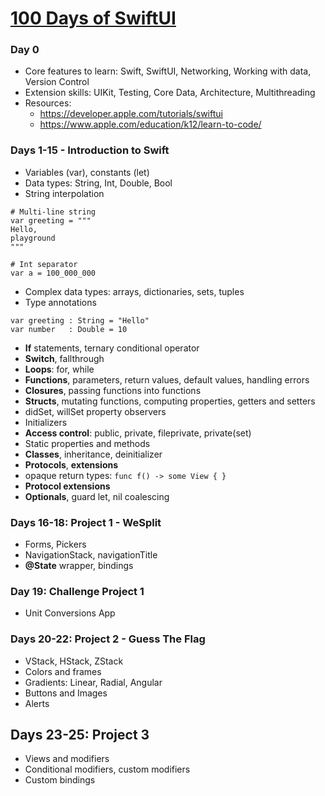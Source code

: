 # [100 Days of SwiftUI](https://www.hackingwithswift.com/100/swiftui)

### Day 0
* Core features to learn: Swift, SwiftUI, Networking, Working with data, Version Control
* Extension skills: UIKit, Testing, Core Data, Architecture, Multithreading
* Resources:
    * https://developer.apple.com/tutorials/swiftui
    * https://www.apple.com/education/k12/learn-to-code/  

### Days 1-15 - Introduction to Swift
* Variables (var), constants (let)
* Data types: String, Int, Double, Bool
* String interpolation

```
# Multi-line string
var greeting = """
Hello,
playground
"""

# Int separator
var a = 100_000_000
```

* Complex data types: arrays, dictionaries, sets, tuples
* Type annotations
```
var greeting : String = "Hello"
var number   : Double = 10
```
* **If** statements, ternary conditional operator
* **Switch**, fallthrough
* **Loops**: for, while
* **Functions**, parameters, return values, default values, handling errors
* **Closures**, passing functions into functions
* **Structs**, mutating functions, computing properties, getters and setters
* didSet, willSet property observers
* Initializers
* **Access control**: public, private, fileprivate, private(set)
* Static properties and methods
* **Classes**, inheritance, deinitializer
* **Protocols**, **extensions**
* opaque return types: ``func f() -> some View { }``
* **Protocol extensions**
* **Optionals**, guard let, nil coalescing

### Days 16-18: Project 1 - WeSplit
* Forms, Pickers
* NavigationStack, navigationTitle
* **@State** wrapper, bindings

### Day 19: Challenge Project 1
* Unit Conversions App

### Days 20-22: Project 2 - Guess The Flag
* VStack, HStack, ZStack
* Colors and frames
* Gradients: Linear, Radial, Angular
* Buttons and Images
* Alerts

## Days 23-25: Project 3
* Views and modifiers
* Conditional modifiers, custom modifiers
* Custom bindings
